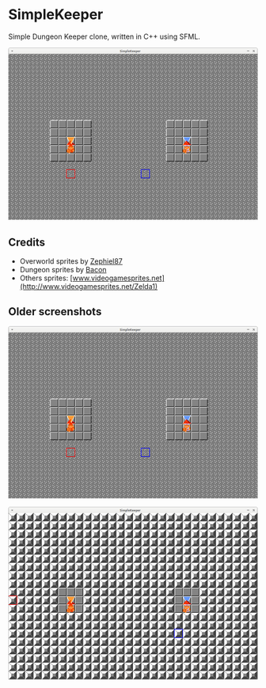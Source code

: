 # SimpleKeeper

Simple Dungeon Keeper clone, written in C++ using SFML.

![SimpleKeeper v0.2](Screenshots/SimpleKeeper_0_2.png)

## Credits

 * Overworld sprites by [Zephiel87](http://www.spriters-resource.com/submitter/Zephiel87)
 * Dungeon sprites by [Bacon](http://www.spriters-resource.com/submitter/Bacon)
 * Others sprites: [www.videogamesprites.net](http://www.videogamesprites.net/Zelda1)

## Older screenshots

![SimpleKeeper v0.2](Screenshots/SimpleKeeper_0_2.png)

![SimpleKeeper v0.1](Screenshots/SimpleKeeper_0_1.png)
